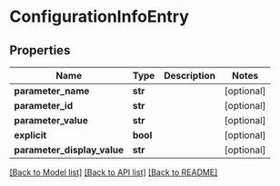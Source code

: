 # ConfigurationInfoEntry

## Properties
Name | Type | Description | Notes
------------ | ------------- | ------------- | -------------
**parameter_name** | **str** |  | [optional] 
**parameter_id** | **str** |  | [optional] 
**parameter_value** | **str** |  | [optional] 
**explicit** | **bool** |  | [optional] 
**parameter_display_value** | **str** |  | [optional] 

[[Back to Model list]](../README.md#documentation-for-models) [[Back to API list]](../README.md#documentation-for-api-endpoints) [[Back to README]](../README.md)


